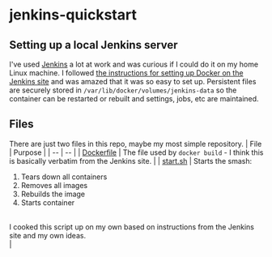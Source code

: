 # jenkins-quickstart
## Setting up a local Jenkins server
I've used [Jenkins](https://www.jenkins.io/) a lot at work and was curious if I could do it on my home Linux machine.  I followed [the instructions for setting up Docker on the Jenkins site](https://www.jenkins.io/doc/book/installing/docker/) and was amazed that it was so easy to set up.  Persistent files are securely stored in `/var/lib/docker/volumes/jenkins-data` so the container can be restarted or rebuilt and settings, jobs, etc are maintained.

## Files
There are just two files in this repo, maybe my most simple repository.
| File | Purpose |
| -- | -- |
| [Dockerfile](Dockerfile) | The file used by `docker build` - I think this is basically verbatim from the Jenkins site. |
| [start.sh](start.sh) | Starts the smash: <ol><li>Tears down all containers</li><li>Removes all images</li><li>Rebuilds the image</li><li>Starts container</li></ol><br>I cooked this script up on my own based on instructions from the Jenkins site and my own ideas.</br> |
